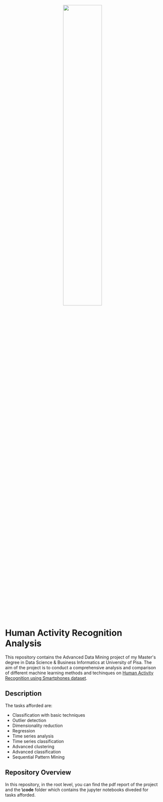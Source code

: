 <p align="center">
  <img width="50%" src="https://github.com/RiccardoGalarducci/seismic-bump-analysis/blob/main/img/marchio_unipi_black.png">
</p>
<br>

# Human Activity Recognition Analysis
This repository contains the Advanced Data Mining project of my Master's degree in Data Science & Business Informatics at University of Pisa.
The aim of the project is to conduct a comprehensive analysis and comparison of different machine learning methods and techinques on 
[Human Activity Recognition using Smartphones dataset](https://archive.ics.uci.edu/dataset/240/human+activity+recognition+using+smartphones).


## Description

The tasks afforded are:

- Classification with basic techniques
- Outlier detection
- Dimensionality reduction
- Regression
- Time series analysis
- Time series classification
- Advanced clustering
- Advanced classification
- Sequential Pattern Mining

## Repository Overview

In this repository, in the root level, you can find the pdf report of the project and the **\code** folder which contains the jupyter notebooks diveded for tasks afforded.

